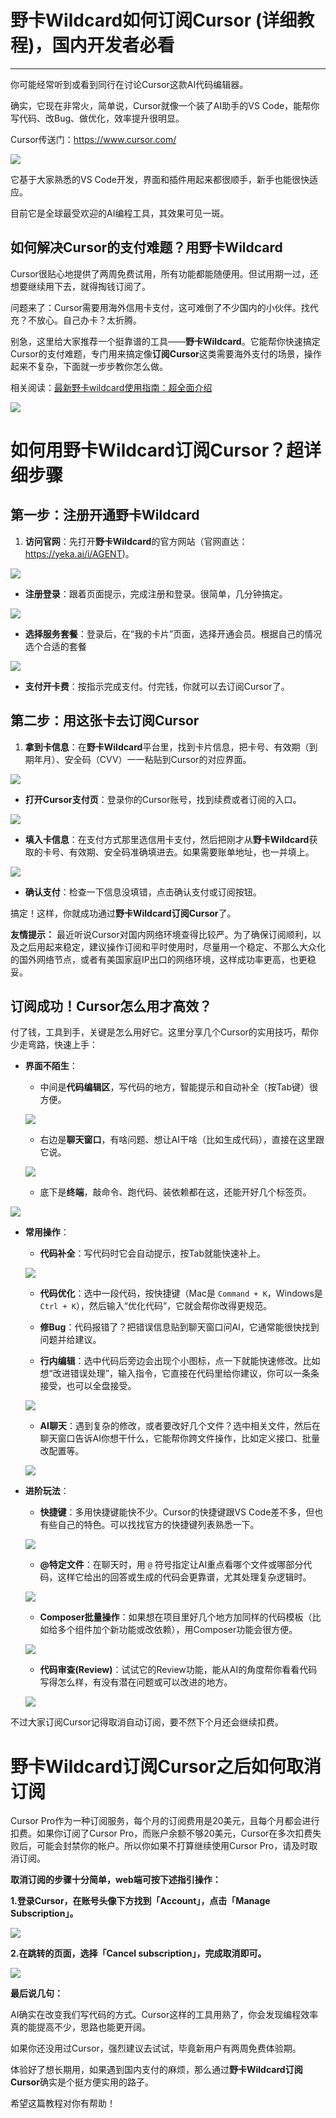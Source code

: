 # 野卡Wildcard如何订阅Cursor (详细教程)，国内开发者必看

---

你可能经常听到或看到同行在讨论Cursor这款AI代码编辑器。



确实，它现在非常火，简单说，Cursor就像一个装了AI助手的VS Code，能帮你写代码、改Bug、做优化，效率提升很明显。

Cursor传送门：https://www.cursor.com/

![](https://workstation.sg.larksuite.com/space/api/box/stream/download/asynccode/?code=M2U0NzI5OTYzNTUyNDUxODNiZjc0NDc4MzZjYzBlMjNfaTNXekRQZ0twZ1FCR3RPc2pLZDdlZTFJelpaeFlnUG9fVG9rZW46VkxBSGJvNzZEb2hicjd4SXJ3TWxXVDVYZ0NnXzE3NDY1MzE1NDI6MTc0NjUzNTE0Ml9WNA)



它基于大家熟悉的VS Code开发，界面和插件用起来都很顺手，新手也能很快适应。



目前它是全球最受欢迎的AI编程工具，其效果可见一斑。



## **如何解决Cursor的支付难题？用野卡Wildcard**



Cursor很贴心地提供了两周免费试用，所有功能都能随便用。但试用期一过，还想要继续用下去，就得掏钱订阅了。



问题来了：Cursor需要用海外信用卡支付，这可难倒了不少国内的小伙伴。找代充？不放心。自己办卡？太折腾。



别急，这里给大家推荐一个挺靠谱的工具——**野卡Wildcard**。它能帮你快速搞定Cursor的支付难题，专门用来搞定像**订阅Cursor**这类需要海外支付的场景，操作起来不复杂，下面就一步步教你怎么做。



相关阅读：[最新野卡wildcard使用指南：超全面介绍](https://www.fengshengyusheng.cn/%e6%9c%80%e6%96%b0%e9%87%8e%e5%8d%a1wildcard%e4%bd%bf%e7%94%a8%e6%8c%87%e5%8d%97%ef%bc%9a%e8%b6%85%e5%85%a8%e9%9d%a2%e4%bb%8b%e7%bb%8d/)



![](https://workstation.sg.larksuite.com/space/api/box/stream/download/asynccode/?code=YjE4N2YzMGI5NWY3YzYxMTg3YThiNGM0YjE5NzZjZjlfWUVtOGx5OGREb04yMTFzZkFzdXIyOUZCQ0R5YTBremRfVG9rZW46VmRON2JoeUZMb3pxd1B4em9DWGwxTkVFZ2hiXzE3NDY1MzE1NDI6MTc0NjUzNTE0Ml9WNA)



# **如何用野卡Wildcard订阅Cursor？超详细步骤**



## **第一步：注册开通野卡Wildcard**

1. **访问官网**：先打开**野卡Wildcard**的官方网站（官网直达：https://yeka.ai/i/AGENT)。



![](https://workstation.sg.larksuite.com/space/api/box/stream/download/asynccode/?code=ZTg4MjE0NjI4ZjM4YzdkMTcxNWI4NjEwNzVhNDIyYjRfaGpjeE9ydFA1NFZQUUpCZ3JNY3EwOGtrTnFpaXVXSnNfVG9rZW46V2oyRGJwaHhob05CRDR4N3lpbmxqb0VQZ1dmXzE3NDY1MzE1NDI6MTc0NjUzNTE0Ml9WNA)

* **注册登录**：跟着页面提示，完成注册和登录。很简单，几分钟搞定。

![](https://workstation.sg.larksuite.com/space/api/box/stream/download/asynccode/?code=OGM4MTlhNWE0NGVmZmJjZDI2YjAyNjM1NDRmNDYxN2ZfUVVHY0xUd2E1dFdPR3IxWWF5S05XaXEzelFBaEZYUjdfVG9rZW46RlBJUWJRcjdub2NBZzR4WFNlQ2w5TjVaZ2VoXzE3NDY1MzE1NDI6MTc0NjUzNTE0Ml9WNA)



* **选择服务套餐**：登录后，在“我的卡片”页面，选择开通会员。根据自己的情况选个合适的套餐

![](https://workstation.sg.larksuite.com/space/api/box/stream/download/asynccode/?code=MGNlOGJiODc4ZDdhOTJiMmIxYWI0OTFlYTljZGUwY2VfRTdqajJ3MDFuVU1yempxbW9jU0JLb2VjNEdCMVpJUFlfVG9rZW46VUNtU2I4ek9mbzhCb2N4RUhYSmw2T2lvZ21vXzE3NDY1MzE1NDI6MTc0NjUzNTE0Ml9WNA)

* **支付开卡费**：按指示完成支付。付完钱，你就可以去订阅Cursor了。



## **第二步：用这张卡去订阅Cursor**

1. **拿到卡信息**：在**野卡Wildcard**平台里，找到卡片信息，把卡号、有效期（到期年月）、安全码（CVV）一一粘贴到Cursor的对应界面。

![](https://workstation.sg.larksuite.com/space/api/box/stream/download/asynccode/?code=ZjY3M2QyODRmMjE1NjBkNDZkZDU5NzNjMTExOTc4ZWVfWFJVdEhZOWx4VjBOMHg4VHhEdDQyZjBJaFpVU1VTSVpfVG9rZW46QTc0a2JKSUVib3E0Szd4R25ReWx3RTRtZ0lmXzE3NDY1MzE1NDI6MTc0NjUzNTE0Ml9WNA)



* **打开Cursor支付页**：登录你的Cursor账号，找到续费或者订阅的入口。

![](https://workstation.sg.larksuite.com/space/api/box/stream/download/asynccode/?code=YTVmMDRjZjE4ODdkMDUxMjg1MGFmNmI2ZjJjMDkxM2ZfQ00yNXpsMWtiRDJaZ3FQVktTRnBEcVk1VzlvaERxbDhfVG9rZW46Q3NZMmJPbDZub3JoRzd4cXZBSWxFek9vZzVkXzE3NDY1MzE1NDI6MTc0NjUzNTE0Ml9WNA)

* **填入卡信息**：在支付方式那里选信用卡支付，然后把刚才从**野卡Wildcard**获取的卡号、有效期、安全码准确填进去。如果需要账单地址，也一并填上。

![](https://workstation.sg.larksuite.com/space/api/box/stream/download/asynccode/?code=YTgyMjllNzQ2NzA0NmU3MzhjNWM4NDQyMjRhY2U1ZGVfUVVSTVIxTWwyZk1FeVE2NkMwcVZJWTMyTnBDSFhZUFBfVG9rZW46RGdjY2JveDlXb201bWZ4WlpzR2x4UzNzZzliXzE3NDY1MzE1NDI6MTc0NjUzNTE0Ml9WNA)

* **确认支付**：检查一下信息没填错，点击确认支付或订阅按钮。

搞定！这样，你就成功通过**野卡Wildcard订阅Cursor**了。



**友情提示：** 最近听说Cursor对国内网络环境查得比较严。为了确保订阅顺利，以及之后用起来稳定，建议操作订阅和平时使用时，尽量用一个稳定、不那么大众化的国外网络节点，或者有美国家庭IP出口的网络环境，这样成功率更高，也更稳妥。



## **订阅成功！Cursor怎么用才高效？**

付了钱，工具到手，关键是怎么用好它。这里分享几个Cursor的实用技巧，帮你少走弯路，快速上手：

* **界面不陌生**：

  * 中间是**代码编辑区**，写代码的地方，智能提示和自动补全（按Tab键）很方便。



  ![](https://workstation.sg.larksuite.com/space/api/box/stream/download/asynccode/?code=NTU5N2NhMDY4ZmMwYmFlN2NkMzBiM2UzNWJmZTY5YThfZHBsM29HS3pvUTFWOU1qNUVtRmZtT2drS1BLc21vVEJfVG9rZW46TU52cWJxa3RQb2NLVGF4aXBxcGxYdGNLZzdlXzE3NDY1MzE1NDI6MTc0NjUzNTE0Ml9WNA)

  * 右边是**聊天窗口**，有啥问题、想让AI干啥（比如生成代码），直接在这里跟它说。

  ![](https://workstation.sg.larksuite.com/space/api/box/stream/download/asynccode/?code=MmQ4NmNhOWM2ZWUzMDRmMTJlZmI1NjFmOTAzNjI2NmFfOERXc2FadXc0NGY4NDc0NkxaY1p2ellmZ2FUN2U3MnFfVG9rZW46VnFtWmI2V01nb3FsTTB4Vmh1UGwyc01BZ2hkXzE3NDY1MzE1NDI6MTc0NjUzNTE0Ml9WNA)

  * 底下是**终端**，敲命令、跑代码、装依赖都在这，还能开好几个标签页。

![](https://workstation.sg.larksuite.com/space/api/box/stream/download/asynccode/?code=OTY1ZjE2ZDRkMmJjN2ZhY2RhOTcxZDA0OWM5MDc0NjdfME93NkNQdExBN3VZZGZiaDZubklrQ0FSY1F4R3g2bEVfVG9rZW46VlBTWmJza3pCb1NESXd4aGxWT2xpTlFJZ3FoXzE3NDY1MzE1NDI6MTc0NjUzNTE0Ml9WNA)



* **常用操作**：

  * **代码补全**：写代码时它会自动提示，按Tab就能快速补上。

  ![](https://workstation.sg.larksuite.com/space/api/box/stream/download/asynccode/?code=MTZlMDIwMDJhNDhhOTUwYzQ1OWU5ODBjNzVkY2NjMjJfaExIWW9NQjFEbG80SjJmZlpSRG1uZTJTQThtc3ExZWZfVG9rZW46WnQ4Q2JTY1d3b0N0U1N4VEprUmx0RGlGZ29mXzE3NDY1MzE1NDI6MTc0NjUzNTE0Ml9WNA)

  * **代码优化**：选中一段代码，按快捷键（Mac是 `Command + K`，Windows是 `Ctrl + K`），然后输入“优化代码”，它就会帮你改得更规范。

  * **修Bug**：代码报错了？把错误信息贴到聊天窗口问AI，它通常能很快找到问题并给建议。

  * **行内编辑**：选中代码后旁边会出现个小图标，点一下就能快速修改。比如想“改进错误处理”，输入指令，它直接在代码里给你建议，你可以一条条接受，也可以全盘接受。

  ![](https://workstation.sg.larksuite.com/space/api/box/stream/download/asynccode/?code=OTJmNzk1Y2M5Njk5NDZlODVkN2M0YzA3YzFhZmU3NjhfRW9VRDhpNUpXUEtzcjZsVE0xQUk2SXptRld6NXNtWm9fVG9rZW46R2tBTWI3S0h6b2lybkx4cDRLVmxqUU83Z3ljXzE3NDY1MzE1NDI6MTc0NjUzNTE0Ml9WNA)

  * **AI聊天**：遇到复杂的修改，或者要改好几个文件？选中相关文件，然后在聊天窗口告诉AI你想干什么，它能帮你跨文件操作，比如定义接口、批量改配置等。

  ![](https://workstation.sg.larksuite.com/space/api/box/stream/download/asynccode/?code=N2QyY2M1YjI0YzAxNDJiZTA3MWRiODE3ZDAwNzRmZjRfbFpiZDNOWUtzS1NNWENFRGZic1JFRmdTVGlwVTdUVUhfVG9rZW46RHpycmJRNTNjb3gxRTZ4RWI2MGxFY3NjZ3ZoXzE3NDY1MzE1NDI6MTc0NjUzNTE0Ml9WNA)

* **进阶玩法**：

  * **快捷键**：多用快捷键能快不少。Cursor的快捷键跟VS Code差不多，但也有些自己的特色。可以找找官方的快捷键列表熟悉一下。

  ![](https://workstation.sg.larksuite.com/space/api/box/stream/download/asynccode/?code=Y2ViYTIzZDQ5YTYxNjA3YTA2Y2EwN2VhYzIxNWJmOWVfUk41NjdsNFp0dXBkWkFmRFRBSEdwMDVrWjdpb1FyTzdfVG9rZW46QnQ3c2IwaXRkb25HMER4QWNVTWxsbGxPZ25iXzE3NDY1MzE1NDI6MTc0NjUzNTE0Ml9WNA)

  * **@特定文件**：在聊天时，用 `@` 符号指定让AI重点看哪个文件或哪部分代码，这样它给出的回答或生成的代码会更靠谱，尤其处理复杂逻辑时。

  ![](https://workstation.sg.larksuite.com/space/api/box/stream/download/asynccode/?code=ZDM4MDEzZWNkNjlkZGQyOGFjNWMzNjhmYzBhMGJhNDJfanFOdlpuNUdPQkp6aGdkb3pvaFNDaGc5WVhJQnFVbkdfVG9rZW46UzhCRWJkejZhb0J3Q2d4RzNVZmxBSTFRZzJkXzE3NDY1MzE1NDI6MTc0NjUzNTE0Ml9WNA)

  * **Composer批量操作**：如果想在项目里好几个地方加同样的代码模板（比如给多个组件加个新功能或改依赖），用Composer功能会很方便。

  ![](https://workstation.sg.larksuite.com/space/api/box/stream/download/asynccode/?code=ZDcxM2VhMjllYzA2ZjRlNTkxMmMxMzM4MDdjMjg5Y2Ffdndkd2lRUUFVdFk4RUhUbkxsdUpmTGNJdTZ3N2pFT1RfVG9rZW46WmFtVWJlbzdGb1lIMkh4Rmx6eWx6dDE1Z3NUXzE3NDY1MzE1NDI6MTc0NjUzNTE0Ml9WNA)

  * **代码审查(Review)**：试试它的Review功能，能从AI的角度帮你看看代码写得怎么样，有没有潜在问题或可以改进的地方。

  ![](https://workstation.sg.larksuite.com/space/api/box/stream/download/asynccode/?code=MTI3ZGQ0M2YyYTY1NzYyZjhlMzc2YzNjMzgyZTFiYjRfdEVKTUFGdVhCaTBlYTM4bjA3SVgzWUVObktJeFRYbWJfVG9rZW46VkFpQmJXT3ZDb0FjY1h4bDZ4R2wzRDN3Z25lXzE3NDY1MzE1NDI6MTc0NjUzNTE0Ml9WNA)



不过大家订阅Cursor记得取消自动订阅，要不然下个月还会继续扣费。



# 野卡Wildcard订阅Cursor之后如何取消订阅

Cursor Pro作为一种订阅服务，每个月的订阅费用是20美元，且每个月都会进行扣费。如果你订阅了Cursor Pro，而账户余额不够20美元，Cursor在多次扣费失败后，可能会封禁你的帐户。所以你如果不打算继续使用Cursor Pro，请及时取消订阅。



**取消订阅的步骤十分简单，web端可按下述指引操作：**

**1.登录Cursor，在账号头像下方找到「Account」，点击「Manage Subscription」。**

![](https://workstation.sg.larksuite.com/space/api/box/stream/download/asynccode/?code=MmE3YzBjNzE0YzgxMDYxOTI2N2U2NzU2M2QzMjYxZjhfeHVzZlY5SjV4aVNMNEdZcHRBaGxFaEhzR0ZTMkFZTGhfVG9rZW46TzJNamJ3UkRGb0FTcjZ4TXpxbGxmSFpDZ0hnXzE3NDY1MzE1NDI6MTc0NjUzNTE0Ml9WNA)

**2.在跳转的页面，选择「Cancel subscription」，完成取消即可。**

![](https://workstation.sg.larksuite.com/space/api/box/stream/download/asynccode/?code=ZTBiYjBmMzQ4YTZiNTI4OTYyYWMyMWQ0NDJlMmVkYThfUWJDcDFneWU0WllURHh4eEdpZmNUWkxmWEZZM3NsaWZfVG9rZW46VU5lc2I0Vkdab3VMbjl4Vk5wWmxMNmkwZ1dlXzE3NDY1MzE1NDI6MTc0NjUzNTE0Ml9WNA)



**最后说几句：**

AI确实在改变我们写代码的方式。Cursor这样的工具用熟了，你会发现编程效率真的能提高不少，思路也能更开阔。



如果你还没用过Cursor，强烈建议去试试，毕竟新用户有两周免费体验期。



体验好了想长期用，如果遇到国内支付的麻烦，那么通过**野卡Wildcard订阅Cursor**确实是个挺方便实用的路子。

希望这篇教程对你有帮助！



